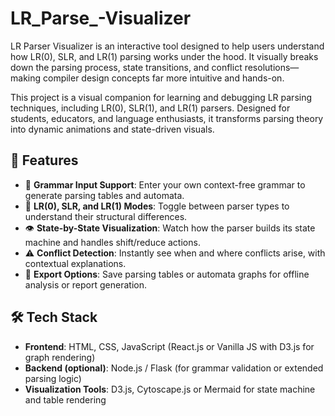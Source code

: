 # LR_Parse_-Visualizer
LR Parser Visualizer is an interactive tool designed to help users understand how LR(0), SLR, and LR(1) parsing works under the hood. It visually breaks down the parsing process, state transitions, and conflict resolutions—making compiler design concepts far more intuitive and hands-on.

This project is a visual companion for learning and debugging LR parsing techniques, including LR(0), SLR(1), and LR(1) parsers. Designed for students, educators, and language enthusiasts, it transforms parsing theory into dynamic animations and state-driven visuals.

## 🚦 Features

- 🧠 **Grammar Input Support**: Enter your own context-free grammar to generate parsing tables and automata.
- 🔄 **LR(0), SLR, and LR(1) Modes**: Toggle between parser types to understand their structural differences.
- 👁️ **State-by-State Visualization**: Watch how the parser builds its state machine and handles shift/reduce actions.
- ⚠️ **Conflict Detection**: Instantly see when and where conflicts arise, with contextual explanations.
- 💾 **Export Options**: Save parsing tables or automata graphs for offline analysis or report generation.

## 🛠 Tech Stack

- **Frontend**: HTML, CSS, JavaScript (React.js or Vanilla JS with D3.js for graph rendering)
- **Backend (optional)**: Node.js / Flask (for grammar validation or extended parsing logic)
- **Visualization Tools**: D3.js, Cytoscape.js or Mermaid for state machine and table rendering

